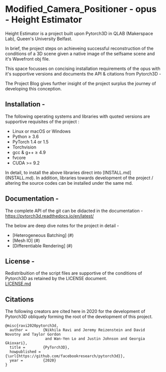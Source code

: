 # Modified_Camera_Positioner - opus - Height Estimator 

Height Estimator is a project built upon Pytorch3D in QLAB (Makerspace Lab), Queen's University Belfast.

In brief, the project steps on achieveing successful reconstruction of the conditions of a 3D scene given a native image of the selfsame scene and it's Wavefront obj file.

This space focusses on concising installation requirements of the opus with it's supportive versions and documents the API & citations from Pytorch3D -

The Project Blog gives further insight of the project surplus the journey of developing this conception.

## Installation -

The following operating systems and libraries with quoted versions are supportive requisites of the project :
 
   * Linux or macOS or Windows
   * Python ≥ 3.6
   * PyTorch 1.4 or 1.5
   * Torchvision 
   * gcc & g++ ≥ 4.9
   * fvcore
   * CUDA >= 9.2 

In detail, to install the above libraries direct into [INSTALL.md] (INSTALL.md). In addition, libraries towards development of the project / altering the source codes can be installed under the same md. 
  
## Documentation -

The complete API of the git can be didacted in the documentation - https://pytorch3d.readthedocs.io/en/latest/

The below are deep dive notes for the project in detail -

* [Heterogeneous Batching] (#) 
* [Mesh IO] (#) 
* [Differentiable Rendering] (#) 


## License - 

Redistribuition of the script files are supportive of the conditions of Pytorch3D as retained by the LICENSE document.  
[LICENSE.md](LICENSE)

## Citations

The following creators are cited here in 2020 for the development of Pytorch3D obliquely forming the root of the development of this project.

```
@misc{ravi2020pytorch3d,
  author =       {Nikhila Ravi and Jeremy Reizenstein and David Novotny and Taylor Gordon
                  and Wan-Yen Lo and Justin Johnson and Georgia Gkioxari},
  title =        {PyTorch3D},
  howpublished = {\url{https://github.com/facebookresearch/pytorch3d}},
  year =         {2020}
}
```
